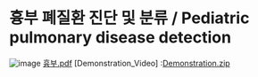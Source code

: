 # 흉부 폐질환 진단 및 분류 / Pediatric pulmonary disease detection
![image](https://user-images.githubusercontent.com/60537388/145531886-a210ad21-c081-49f6-9b5e-de805b0f5700.png)
[흉부.pdf](https://github.com/Pleasant-riot/Lung-Disease-Detection/files/7690712/default.pdf)
[Demonstration_Video] :[Demonstration.zip](https://github.com/Pleasant-riot/Lung-Disease-Detection/files/7690735/Demonstration.zip)
